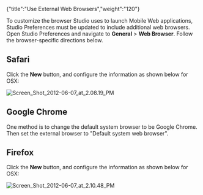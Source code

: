 {"title":"Use External Web Browsers","weight":"120"}

To customize the browser Studio uses to launch Mobile Web applications, Studio Preferences must be updated to include additional web browsers. Open Studio Preferences and navigate to **General** \> **Web Browser**. Follow the browser-specific directions below.

## Safari

Click the **New** button, and configure the information as shown below for OSX:

![Screen_Shot_2012-06-07_at_2.08.19_PM](/Images/appc/download/attachments/31524299/Screen_Shot_2012-06-07_at_2.08.19_PM.png)

## Google Chrome

One method is to change the default system browser to be Google Chrome. Then set the external browser to "Default system web browser".

## Firefox

Click the **New** button, and configure the information as shown below for OSX:

![Screen_Shot_2012-06-07_at_2.10.48_PM](/Images/appc/download/attachments/31524299/Screen_Shot_2012-06-07_at_2.10.48_PM.png)
